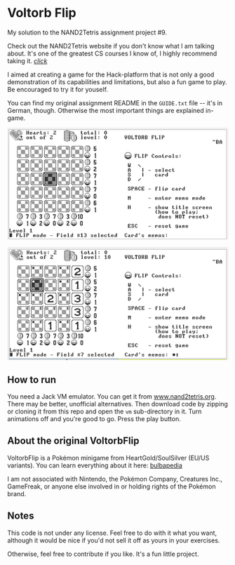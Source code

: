 # Voltorb Flip

My solution to the NAND2Tetris assignment project #9.

Check out the NAND2Tetris website if you don't know what I am talking about. It's one of the greatest CS courses I know of, I highly recommend taking it.  [*click*](https://www.nand2tetris.org/)

I aimed at creating a game for the Hack-platform that is not only a good demonstration of its capabilities and limitations, but also a fun game to play. Be encouraged to try it for youself.

You can find my original assignment README in the `GUIDE.txt` file -- it's in German, though. Otherwise the most important things are explained in-game.

![screenshot of a fresh board](/Screenshot1.png)

![screenshot of a board with a few opened cards](/Screenshot2.png)

## How to run

You need a Jack VM emulator. You can get it from www.nand2tetris.org. There may be better, unofficial alternatives. Then download code by zipping or cloning it from this repo and open the `vm` sub-directory in it. Turn animations off and you're good to go. Press the play button.

## About the original VoltorbFlip

VoltorbFlip is a Pokémon minigame from HeartGold/SoulSilver (EU/US variants). You can learn everything about it here: [bulbapedia](https://bulbapedia.bulbagarden.net/wiki/Voltorb_Flip)

I am not associated with Nintendo, the Pokémon Company, Creatures Inc., GameFreak, or anyone else involved in or holding rights of the Pokémon brand.

## Notes

This code is not under any license. Feel free to do with it what you want, although it would be nice if you'd not sell it off as yours in your exercises.

Otherwise, feel free to contribute if you like. It's a fun little project.
